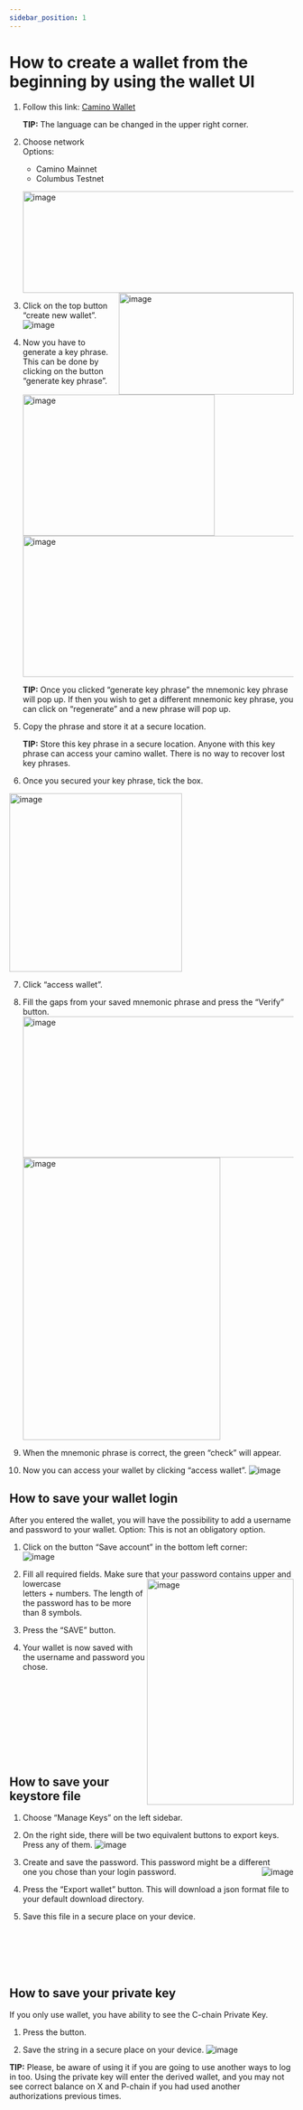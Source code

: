 ```yaml
---
sidebar_position: 1
---
```


# How to create a wallet from the beginning by using the wallet UI
1. Follow this link: [Camino Wallet](https://wallet.camino.foundation/)

    **TIP:** The language can be changed in the upper right corner.

2. Choose network  
    Options:  
   - Camino Mainnet
   - Columbus Testnet

   <img alt="image" src="/img/wallet/create_wallet1.png" height="180"  width="550"/> <img alt="image" height="180" src="/img/wallet/create_wallet2.png" width="310" align="right"/>   <br />


3. Click on the top button “create new wallet”.    <br /> 
   <img alt="image" src="/img/wallet/create_wallet3.png"/>


4. Now you have to generate a key phrase. This can be done by clicking on the button “generate key phrase”.  
   <img alt="image" height="250" src="/img/wallet/create_wallet4.png" width="340"/>  <img alt="image" height="250" src="/img/wallet/create_wallet5.png" width="538"/>

   **TIP:** Once you clicked “generate key phrase” the mnemonic key phrase will pop up. If then you wish to get a different mnemonic key phrase, you can click on “regenerate” and a new phrase will pop up.

5. Copy the phrase and store it at a secure location.

    **TIP:** Store this key phrase in a secure location. Anyone with this key phrase can access your camino wallet. There is no way to recover lost key phrases.

6. Once you secured your key phrase, tick the box.    <br />
<img alt="image" height="316" src="/img/wallet/create_wallet6.png" width="306"/>

7. Click “access wallet”.

8. Fill the gaps from your saved mnemonic phrase and press the “Verify” button.   <br />
   <img alt="image" height="250" src="/img/wallet/create_wallet7.png" width="538" align="top"/> <img alt="image" height="500" src="/img/wallet/create_wallet8.png" width="350"/>

9. When the mnemonic phrase is correct, the green “check” will appear.

10. Now you can access your wallet by clicking “access wallet”.
    ![image](/img/wallet/create_wallet9.png)



## How to save your wallet login
After you entered the wallet, you will have the possibility to add a username and password to your wallet. Option: This is not an obligatory option.

1. Click on the button “Save account”  in the bottom left corner:   <br />
   ![image](/img/wallet/create_wallet10.png)

2. Fill all required fields. Make sure that your password contains upper and lowercase  <img alt="image" height="400" src="/img/wallet/create_wallet11.png" width="260" align="right"/>    <br />
   letters + numbers. The length of the password has to be more than 8 symbols.
3. Press the “SAVE” button.

4. Your wallet is now saved with the username and password you chose.
   <br />
   <br />
   <br />
   <br />
   <br />
   <br />
   <br />
   <br />
   <br />
   <br />


## How to save your keystore file
1. Choose “Manage Keys” on the left sidebar.

2. On the right side, there will be two equivalent buttons to export keys. Press any of them.
   ![image](/img/wallet/create_wallet12.png)

3. Create and save the password. This password might be a different <img alt="image" src="/img/wallet/create_wallet13.png" align="right"/>    <br />
   one you chose than your login password.
4. Press the “Export wallet” button. This will download a json format file to your default download directory.
5. Save this file in a secure place on your device.
   <br />
   <br />
   <br />
   <br />
   <br />
   <br />


## How to save your private key
If you only use wallet, you have ability to see the C-chain Private Key.

1. Press the button.

2. Save the string in a secure place on your device.
   ![image](/img/wallet/create_wallet14.png)

**TIP:** Please, be aware of using it if you are going to use another ways to log in too. Using the private key will enter the derived wallet, and you may not see correct balance on X and P-chain if you had used another authorizations previous times.